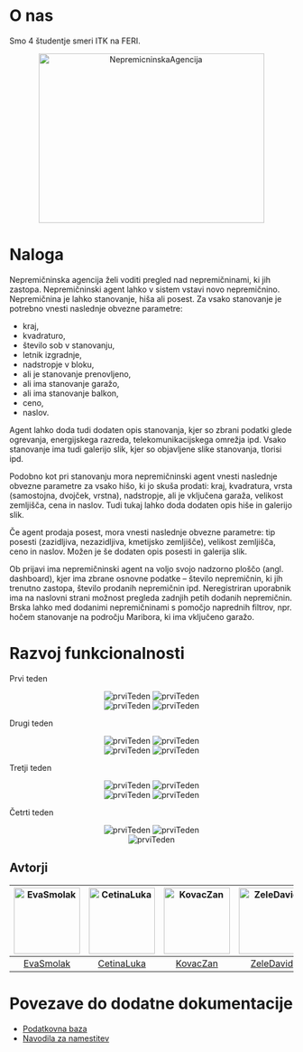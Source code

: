 # O nas

Smo 4 študentje smeri ITK na FERI.
<p align="center"><img src="nepremicnine/NepremicninskaAgencija/src/main/resources/static/img/Logo/logo.png" alt="NepremicninskaAgencija" title="NepremicninskaAgencija" width="400px" height="300px"/></p>

# Naloga
Nepremičninska agencija želi voditi pregled nad nepremičninami, ki jih zastopa. 
Nepremičninski agent lahko v sistem vstavi novo nepremičnino. Nepremičnina je lahko stanovanje,
hiša ali posest.
Za vsako stanovanje je potrebno vnesti naslednje obvezne parametre:

- kraj,
- kvadraturo,
- število sob v stanovanju,
- letnik izgradnje,
- nadstropje v bloku,
- ali je stanovanje prenovljeno,
- ali ima stanovanje garažo,
- ali ima stanovanje balkon,
- ceno,
- naslov.

Agent lahko doda tudi dodaten opis stanovanja, kjer so zbrani podatki glede ogrevanja, energijskega razreda, telekomunikacijskega
omrežja ipd. Vsako stanovanje ima tudi galerijo slik, kjer so objavljene slike stanovanja, tlorisi ipd.

Podobno kot pri stanovanju mora nepremičninski agent vnesti naslednje obvezne parametre za vsako
hišo, ki jo skuša prodati: kraj, kvadratura, vrsta (samostojna, dvojček, vrstna), nadstropje, ali je
vključena garaža, velikost zemljišča, cena in naslov. Tudi tukaj lahko doda dodaten opis hiše in galerijo
slik.

Če agent prodaja posest, mora vnesti naslednje obvezne parametre: tip posesti (zazidljiva, nezazidljiva,
kmetijsko zemljišče), velikost zemljišča, ceno in naslov. Možen je še dodaten opis posesti in galerija
slik.

Ob prijavi ima nepremičninski agent na voljo svojo nadzorno ploščo (angl. dashboard), kjer ima zbrane
osnovne podatke – število nepremičnin, ki jih trenutno zastopa, število prodanih nepremičnin ipd.
Neregistriran uporabnik ima na naslovni strani možnost pregleda zadnjih petih dodanih nepremičnin.
Brska lahko med dodanimi nepremičninami s pomočjo naprednih filtrov, npr. hočem stanovanje na
področju Maribora, ki ima vključeno garažo.


# Razvoj funkcionalnosti

Prvi teden
<div align="center">
  <img src="Printscreeni-Task/OPRAVLJENO-DELO/teden1.1.png" alt="prviTeden" title="Prvi Teden" margin=20px"/>
  <img src="Printscreeni-Task/OPRAVLJENO-DELO/teden1.2.png" alt="prviTeden" title="Prvi Teden" margin=20px"/><br/>
  <img src="Printscreeni-Task/OPRAVLJENO-DELO/teden1.3.png" alt="prviTeden" title="Prvi Teden" margin=20px"/>
  <img src="Printscreeni-Task/OPRAVLJENO-DELO/teden1.4.png" alt="prviTeden" title="Prvi Teden" margin=20px"/>
</div>

Drugi teden
<div align="center">
  <img src="Printscreeni-Task/OPRAVLJENO-DELO/teden2.1.png" alt="prviTeden" title="Drugi Teden" margin=20px"/>
  <img src="Printscreeni-Task/OPRAVLJENO-DELO/teden2.2.png" alt="prviTeden" title="Drugi Teden" margin=20px"/><br/>
  <img src="Printscreeni-Task/OPRAVLJENO-DELO/teden2.3.png" alt="prviTeden" title="Drugi Teden" margin=20px"/>
  <img src="Printscreeni-Task/OPRAVLJENO-DELO/teden2.4.png" alt="prviTeden" title="Drugi Teden" margin=20px"/>
</div>

Tretji teden
<div align="center">
  <img src="Printscreeni-Task/OPRAVLJENO-DELO/teden3.1.png" alt="prviTeden" title="Tretji Teden" margin=20px"/>
  <img src="Printscreeni-Task/OPRAVLJENO-DELO/teden3.2.png" alt="prviTeden" title="Tretji Teden" margin=20px"/><br/>
  <img src="Printscreeni-Task/OPRAVLJENO-DELO/teden3.3.png" alt="prviTeden" title="Tretji Teden" margin=20px"/>
  <img src="Printscreeni-Task/OPRAVLJENO-DELO/teden3.4.png" alt="prviTeden" title="Tretji Teden" margin=20px"/>
</div>

Četrti teden
<div align="center">
  <img src="Printscreeni-Task/OPRAVLJENO-DELO/teden4.1.png" alt="prviTeden" title="Četrti Teden" margin=20px"/>
  <img src="Printscreeni-Task/OPRAVLJENO-DELO/teden4.2.png" alt="prviTeden" title="Četrti Teden" margin=20px"/><br/>
  <img src="Printscreeni-Task/OPRAVLJENO-DELO/teden4.3.png" alt="prviTeden" title="Četrti Teden" margin=20px"/>
</div>

## Avtorji
[<img alt="EvaSmolak" src="https://avatars0.githubusercontent.com/u/33725038?s=400&v=4" width="117">](https://github.com/EvaSmolak) |[<img alt="CetinaLuka" src="https://avatars3.githubusercontent.com/u/33715779?s=400&u=4752d8027850c8f376c54dd977df726c1d24c58a&v=4" width="117">](https://github.com/CetinaLuka) |[<img alt="KovacZan" src="https://avatars1.githubusercontent.com/u/39158639?s=400&v=4" width="117">](https://github.com/KovacZan) |[<img alt="ZeleDavid" src="https://avatars3.githubusercontent.com/u/33752926?s=400&v=4" width="117">](https://github.com/ZeleDavid) |
:---: |:---: |:---: |:---: |
[EvaSmolak](https://github.com/EvaSmolak) |[CetinaLuka](https://github.com/CetinaLuka) |[KovacZan](https://github.com/KovacZan) |[ZeleDavid](https://github.com/ZeleDavid) |

# Povezave do dodatne dokumentacije
- <a href="Nepremicninska-Agencija/baza.md">Podatkovna baza</a>
- <a href="Nepremicninska-Agencija/namestitev.md">Navodila za namestitev</a>
